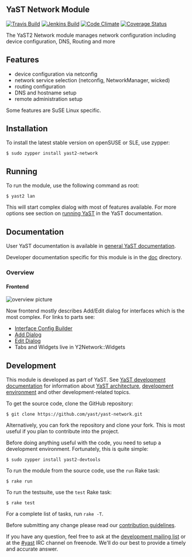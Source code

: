 ## YaST Network Module

[![Travis Build](https://travis-ci.org/yast/yast-network.svg?branch=master)](https://travis-ci.org/yast/yast-network)
[![Jenkins Build](http://img.shields.io/jenkins/s/https/ci.opensuse.org/yast-network-master.svg)](https://ci.opensuse.org/view/Yast/job/yast-network-master/)
[![Code Climate](https://codeclimate.com/github/yast/yast-network/badges/gpa.svg)](https://codeclimate.com/github/yast/yast-network)
[![Coverage Status](https://coveralls.io/repos/yast/yast-network/badge.png)](https://coveralls.io/r/yast/yast-network)

The YaST2 Network module manages network configuration including device configuration,
DNS, Routing and more

## Features

  * device configuration via netconfig
  * network service selection (netconfig, NetworkManager, wicked)
  * routing configuration
  * DNS and hostname setup
  * remote administration setup

Some features are SuSE Linux specific.

## Installation

To install the latest stable version on openSUSE or SLE, use zypper:

    $ sudo zypper install yast2-network

## Running

To run the module, use the following command as root:

    $ yast2 lan

This will start complex dialog with most of features available.
For more options see section on [running YaST](https://en.opensuse.org/SDB:Starting_YaST) 
in the YaST documentation.

## Documentation

User YaST documentation is available in [general YaST documentation](https://en.opensuse.org/Portal:YaST).

Developer documentation specific for this module is in the [doc](doc)
directory.

### Overview

#### Frontend
![overview picture](doc/overview.svg)

Now frontend mostly describes Add/Edit dialog for interfaces which is the most complex. For links to parts see:

* [Interface Config Builder](https://www.rubydoc.info/github/yast/yast-network/master/Y2Network/InterfaceConfigBuilder)
* [Add Dialog](https://www.rubydoc.info/github/yast/yast-network/master/Y2Network/Dialogs/AddInterface)
* [Edit Dialog](https://www.rubydoc.info/github/yast/yast-network/master/Y2Network/Dialogs/EditInterface)
* Tabs and Widgets live in Y2Network::Widgets

## Development

This module is developed as part of YaST. See
[YaST development documentation](
  https://en.opensuse.org/openSUSE:YaST_development)
for information about [YaST architecture](
  https://en.opensuse.org/openSUSE:YaST:_Architecture_Overview),
[development environment](
https://en.opensuse.org/openSUSE:YaST:_Preparing_the_Development_Environment)
and other development-related topics.

To get the source code, clone the GitHub repository:

    $ git clone https://github.com/yast/yast-network.git

Alternatively, you can fork the repository and clone your fork. This is most
useful if you plan to contribute into the project.

Before doing anything useful with the code, you need to setup a development
environment. Fortunately, this is quite simple:

    $ sudo zypper install yast2-devtools

To run the module from the source code, use the `run` Rake task:

    $ rake run

To run the testsuite, use the `test` Rake task:

    $ rake test

For a complete list of tasks, run `rake -T`.

Before submitting any change please read our [contribution
guidelines](CONTRIBUTING.md).

If you have any question, feel free to ask at the [development mailing
list](http://lists.opensuse.org/yast-devel/) or at the
[#yast](https://webchat.freenode.net/?channels=%23yast) IRC channel on freenode.
We'll do our best to provide a timely and accurate answer.

